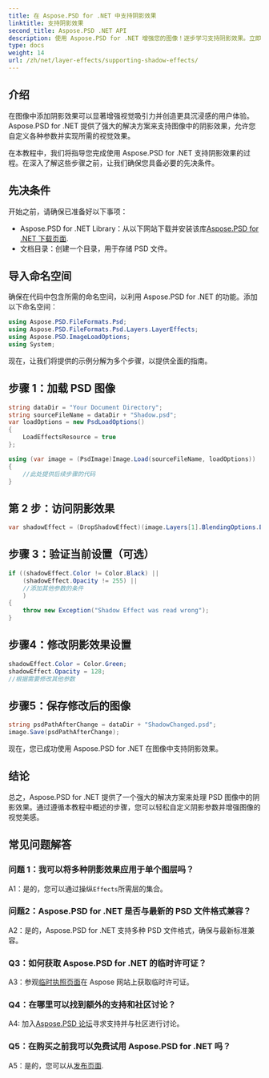```yaml
---
title: 在 Aspose.PSD for .NET 中支持阴影效果
linktitle: 支持阴影效果
second_title: Aspose.PSD .NET API
description: 使用 Aspose.PSD for .NET 增强您的图像！逐步学习支持阴影效果。立即下载，享受视觉震撼的体验。
type: docs
weight: 14
url: /zh/net/layer-effects/supporting-shadow-effects/
---
```

## 介绍

在图像中添加阴影效果可以显著增强视觉吸引力并创造更具沉浸感的用户体验。Aspose.PSD for .NET 提供了强大的解决方案来支持图像中的阴影效果，允许您自定义各种参数并实现所需的视觉效果。

在本教程中，我们将指导您完成使用 Aspose.PSD for .NET 支持阴影效果的过程。在深入了解这些步骤之前，让我们确保您具备必要的先决条件。

## 先决条件

开始之前，请确保已准备好以下事项：

-  Aspose.PSD for .NET Library：从以下网站下载并安装该库[Aspose.PSD for .NET 下载页面](https://releases.aspose.com/psd/net/).
- 文档目录：创建一个目录，用于存储 PSD 文件。

## 导入命名空间

确保在代码中包含所需的命名空间，以利用 Aspose.PSD for .NET 的功能。添加以下命名空间：

```csharp
using Aspose.PSD.FileFormats.Psd;
using Aspose.PSD.FileFormats.Psd.Layers.LayerEffects;
using Aspose.PSD.ImageLoadOptions;
using System;
```

现在，让我们将提供的示例分解为多个步骤，以提供全面的指南。

## 步骤 1：加载 PSD 图像

```csharp
string dataDir = "Your Document Directory";
string sourceFileName = dataDir + "Shadow.psd";
var loadOptions = new PsdLoadOptions()
{
    LoadEffectsResource = true
};

using (var image = (PsdImage)Image.Load(sourceFileName, loadOptions))
{
    //此处提供后续步骤的代码
}
```

## 第 2 步：访问阴影效果

```csharp
var shadowEffect = (DropShadowEffect)(image.Layers[1].BlendingOptions.Effects[0]);
```

## 步骤 3：验证当前设置（可选）

```csharp
if ((shadowEffect.Color != Color.Black) ||
    (shadowEffect.Opacity != 255) ||
    //添加其他参数的条件
    )
{
    throw new Exception("Shadow Effect was read wrong");
}
```

## 步骤4：修改阴影效果设置

```csharp
shadowEffect.Color = Color.Green;
shadowEffect.Opacity = 128;
//根据需要修改其他参数
```

## 步骤5：保存修改后的图像

```csharp
string psdPathAfterChange = dataDir + "ShadowChanged.psd";
image.Save(psdPathAfterChange);
```

现在，您已成功使用 Aspose.PSD for .NET 在图像中支持阴影效果。

## 结论

总之，Aspose.PSD for .NET 提供了一个强大的解决方案来处理 PSD 图像中的阴影效果。通过遵循本教程中概述的步骤，您可以轻松自定义阴影参数并增强图像的视觉美感。

## 常见问题解答

### 问题 1：我可以将多种阴影效果应用于单个图层吗？

 A1：是的，您可以通过操纵`Effects`所需层的集合。

### 问题2：Aspose.PSD for .NET 是否与最新的 PSD 文件格式兼容？

A2：是的，Aspose.PSD for .NET 支持多种 PSD 文件格式，确保与最新标准兼容。

### Q3：如何获取 Aspose.PSD for .NET 的临时许可证？

 A3：参观[临时执照页面](https://purchase.aspose.com/temporary-license/)在 Aspose 网站上获取临时许可证。

### Q4：在哪里可以找到额外的支持和社区讨论？

 A4: 加入[Aspose.PSD 论坛](https://forum.aspose.com/c/psd/34)寻求支持并与社区进行讨论。

### Q5：在购买之前我可以免费试用 Aspose.PSD for .NET 吗？

 A5：是的，您可以从[发布页面](https://releases.aspose.com/).